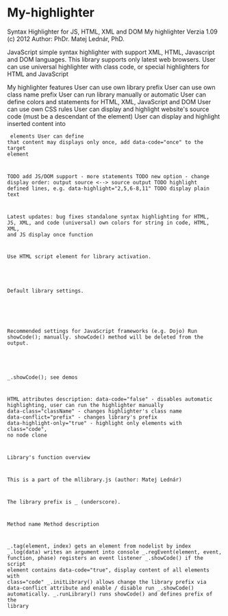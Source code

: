 My-highlighter
==============

Syntax Highlighter for JS, HTML, XML and DOM
My highlighter
Verzia 1.09
(c) 2012
 Author: PhDr. Matej Lednár, PhD.
 
 JavaScript simple syntax highlighter with support XML, HTML, Javascript and DOM languages.
 This library supports only latest web browsers. 
 User can use universal highlighter with class code, or special 
 highlighters for HTML and JavaScript
 
 My highlighter features
 User can use own library prefix
 User can use own class name prefix
 User can run library manually or automatic
 User can define colors and statements for HTML, XML, JavaScript and DOM
 User can use own CSS rules
 User can display and highlight website's source code (must be a descendant of the <body> element)
 User can display and highlight inserted content into <pre><code> elements
 User can define that content may displays only once, add data-code="once" to the target element

 TODO add JS/DOM support - more statements
 TODO new option - change display order: output source <--> source output
 TODO highlight defined lines, e.g. data-highlight="2,5,6-8,11"
 TODO display plain text

 Latest updates:
 bug fixes
 standalone syntax highlighting for HTML, JS, XML, and code (universal)
 own colors for string in code, HTML, XML, and JS
 display once function

 Use HTML script element for library activation.
 <script [data-code="false|true"] [data-class="className"] 
 [data-conflict="libraryPrefix"] [data-highlight-only="false|true"] src="my-highlighter.js"></script>

 Default library settings.
 <link rel="StyleSheet" type="text/css" href="default.css"/>
 <script src="my-highlighter.js"></script>

 Recommended settings for JavaScript frameworks (e.g. Dojo)
 Run showCode(); manually. showCode() method will be deleted from the output.
 <script src="my-highlighter.js" data-code="false"></script>
 _.showCode();  see demos


 HTML attributes description:
 data-code="false"          - disables automatic highlighting, user can run the highlighter manually
 data-class="className"     - changes highlighter's class name
 data-conflict="prefix"     - changes library's prefix
 data-highlight-only="true" - highlight only elements with class="code", no node clone

Library's function overview
  
   This is a part of the mllibrary.js (author: Matej Lednár)
   
   The library prefix is _ (underscore).

   Method name   		          Method description

 _.tag(element, index)		     gets an element from nodelist by index
 _.log(data)				             writes an argument into console
 _.regEvent(element, event, 
   function, phase)          registers an event listener
 _.showCode()                if the script element contains data-code="true", display content of all elements with class="code" 
 _.initLibrary()  			        allows change the library prefix via data-conflict attribute and enable / disable run _.showCode() automatically.
 _.runLibrary()              runs showCode() and defines prefix of the library


